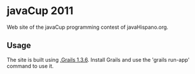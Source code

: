 javaCup 2011
=============
Web site of the javaCup programming contest of javaHispano.org.

Usage
-------
The site is built using [.Grails 1.3.6](http://grails.org/).
Install Grails and use the 'grails run-app' command to use it.